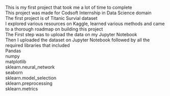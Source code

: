 This is my first project that took me a lot of time to complete <br>
This project was made for Codsoft Internship in Data Science domain<br>
The first project is of Titanic Survial dataset<br>
I explored various resources on Kaggle, learned various methods and came to a thorough roadmap on building this project <br>
The First step was to upload the data on my Jupyter Notebook <br>
Then I uploaded the dataset on Jupyter Notebook followed by all the required libraries that included<br>
Pandas<br>
numpy<br>
matplotlib<br>
sklearn.neural_network<br>
seaborn<br>
sklearn.model_selection<br>
sklearn.preprocessing<br>
sklearn.metrics <br>
